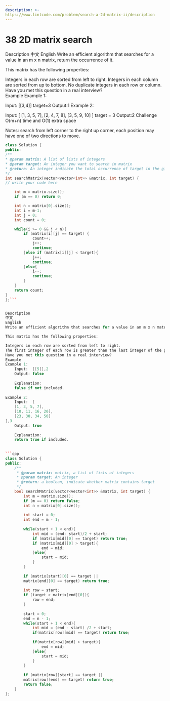 ```yaml
---
description: >-
https://www.lintcode.com/problem/search-a-2d-matrix-ii/description
---
```


# 38 2D matrix search

Description
中文
English
Write an efficient algorithm that searches for a value in an m x n matrix, return the occurrence of it.

This matrix has the following properties:

Integers in each row are sorted from left to right.
Integers in each column are sorted from up to bottom.
No duplicate integers in each row or column.
Have you met this question in a real interview?  
Example
Example 1:

Input:
[[3,4]]
target=3
Output:1
Example 2:

Input:
[
[1, 3, 5, 7],
[2, 4, 7, 8],
[3, 5, 9, 10]
]
target = 3
Output:2
Challenge
O(m+n) time and O(1) extra space


Notes:
search from left corner to the right up corner,
each position may have one of two directions to move.

```cpp
class Solution {
public:
/**
* @param matrix: A list of lists of integers
* @param target: An integer you want to search in matrix
* @return: An integer indicate the total occurrence of target in the given matrix
*/
int searchMatrix(vector<vector<int>> &matrix, int target) {
// write your code here

	int m = matrix.size();
	if (m == 0) return 0;

	int n = matrix[0].size();
	int i = m-1;
	int j = 0;
	int count = 0;

	while(i >= 0 && j < n){
		if (matrix[i][j] == target) {
			count++;
			j++;
			continue;
		}else if (matrix[i][j] < target){
			j++;
			continue;
		}else{
			i--;
			continue;
		}
	}
	return count;
}
};```


Description
中文
English
Write an efficient algorithm that searches for a value in an m x n matrix.

This matrix has the following properties:

Integers in each row are sorted from left to right.
The first integer of each row is greater than the last integer of the previous row.
Have you met this question in a real interview?  
Example
Example 1:
	Input:  [[5]],2
	Output: false
	
	Explanation: 
	false if not included.
	
Example 2:
	Input:  [
    [1, 3, 5, 7],
    [10, 11, 16, 20],
    [23, 30, 34, 50]
],3
	Output: true
	
	Explanation: 
	return true if included.
	
	
```cpp
class Solution {
public:
    /**
     * @param matrix: matrix, a list of lists of integers
     * @param target: An integer
     * @return: a boolean, indicate whether matrix contains target
     */
    bool searchMatrix(vector<vector<int>> &matrix, int target) {
        int m = matrix.size();
        if (m == 0) return false;
        int n = matrix[0].size();
        
        int start = 0;
        int end = m - 1;
        
        while(start + 1 < end){
            int mid = (end- start)/2 + start;
            if (matrix[mid][0] == target) return true;
            if (matrix[mid][0] > target){
                end = mid;
            }else{
                start = mid;
            }
        }
        
        if (matrix[start][0] == target ||
        matrix[end][0] == target) return true;
        
        int row = start;
        if (target > matrix[end][0]){
            row = end;
        }
        
        start = 0;
        end = n - 1;
        while(start + 1 < end){
            int mid = (end - start) /2 + start;
            if(matrix[row][mid] == target) return true;
            
            if(matrix[row][mid] > target){
                end = mid;
            }else{
                start = mid;
            }
        }
        
        if (matrix[row][start] == target ||
        matrix[row][end] == target) return true;
        return false;
    }
};
```